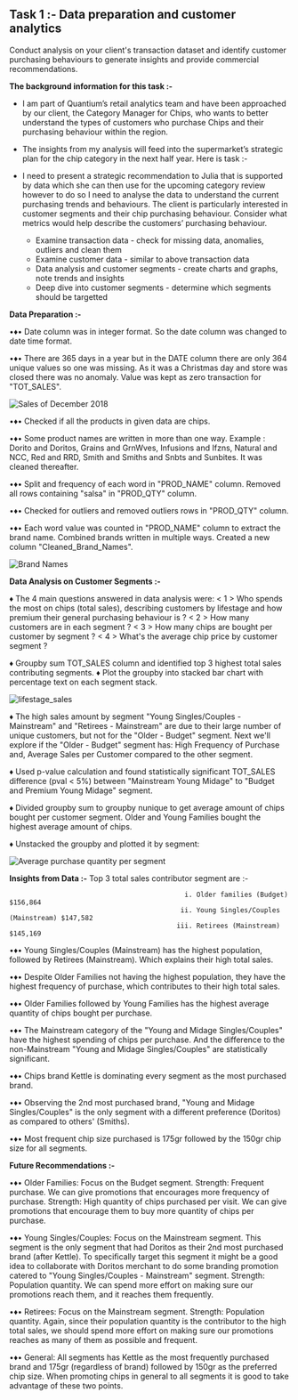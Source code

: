 ## Task 1 :- Data preparation and customer analytics

Conduct analysis on your client's transaction dataset and identify customer purchasing behaviours to generate insights and provide commercial recommendations.

**The background information for this task :-**

- I am part of Quantium’s retail analytics team and have been approached by our client, the Category Manager for Chips, who wants to better understand the types of customers who purchase Chips and their purchasing behaviour within the region.
    
- The insights from my analysis will feed into the supermarket’s strategic plan for the chip category in the next half year.
Here is task :-

- I need to present a strategic recommendation to Julia that is supported by data which she can then use for the upcoming category review however to do so I need to analyse the data to understand the current purchasing trends and behaviours. The client is particularly interested in customer segments and their chip purchasing behaviour. Consider what metrics would help describe the customers’ purchasing behaviour.
    - Examine transaction data - check for missing data, anomalies, outliers and clean them
    - Examine customer data - similar to above transaction data
    - Data analysis and customer segments - create charts and graphs, note trends and insights
    - Deep dive into customer segments - determine which segments should be targetted
           
**Data Preparation :-**
    
•♦• Date column was in integer format. So the date column was changed to date time format.

•♦• There are 365 days in a year but in the DATE column there are only 364 unique values so one was missing. As it was a Christmas day and store was closed there was no anomaly. Value was kept as zero transaction for "TOT_SALES".
    
![Sales of December 2018](https://user-images.githubusercontent.com/27211670/182023039-abcf79bb-6c23-425a-8766-f4ba41870f1d.png)

•♦• Checked if all the products in given data are chips.

•♦• Some product names are written in more than one way. Example : Dorito and Doritos, Grains and GrnWves, Infusions and Ifzns, Natural and NCC, Red and RRD, Smith and Smiths and Snbts and Sunbites. It was cleaned thereafter.

•♦• Split and frequency of each word in "PROD_NAME" column. Removed all rows containing "salsa" in "PROD_QTY" column.

•♦• Checked for outliers and removed outliers rows in "PROD_QTY" column.

•♦• Each word value was counted in "PROD_NAME" column to extract the brand name. Combined brands written in multiple ways. Created a new column "Cleaned_Brand_Names".
    
![Brand Names](https://user-images.githubusercontent.com/27211670/182023130-68ac433a-b952-4170-85f2-fa61510b38b7.png)
    
    
**Data Analysis on Customer Segments :-**

♦ The 4 main questions answered in data analysis were:
    < 1 > Who spends the most on chips (total sales), describing customers by lifestage and how premium their general purchasing behaviour is ?
    < 2 > How many customers are in each segment ?
    < 3 > How many chips are bought per customer by segment ?
    < 4 > What's the average chip price by customer segment ?

♦ Groupby sum TOT_SALES column and identified top 3 highest total sales contributing segments.
♦ Plot the groupby into stacked bar chart with percentage text on each segment stack.

![lifestage_sales](https://user-images.githubusercontent.com/27211670/182023454-c0e11717-7a80-40ef-b63c-a9526cc2c057.png)

♦ The high sales amount by segment "Young Singles/Couples - Mainstream" and "Retirees - Mainstream" are due to their large number of unique customers, but not for the "Older - Budget" segment. Next we'll explore if the "Older - Budget" segment has: High Frequency of Purchase and, Average Sales per Customer compared to the other segment.

♦ Used p-value calculation and found statistically significant TOT_SALES difference (pval < 5%) between "Mainstream Young Midage" to "Budget and Premium Young Midage" segment.

♦ Divided groupby sum to groupby nunique to get average amount of chips bought per customer segment. Older and Young Families bought the highest average amount of chips.

♦ Unstacked the groupby and plotted it by segment:

![Average purchase quantity per segment](https://user-images.githubusercontent.com/27211670/182023522-1fb84dfa-c384-4b05-a3f3-e46ecdb68f0a.png)

**Insights from Data :-**
    Top 3 total sales contributor segment are :-

                                                i. Older families (Budget) $156,864
                                               ii. Young Singles/Couples (Mainstream) $147,582
                                              iii. Retirees (Mainstream) $145,169                                                  

•♦• Young Singles/Couples (Mainstream) has the highest population, followed by Retirees (Mainstream). Which explains their high total sales.

•♦• Despite Older Families not having the highest population, they have the highest frequency of purchase, which contributes to their high total sales.

•♦• Older Families followed by Young Families has the highest average quantity of chips bought per purchase.

•♦• The Mainstream category of the "Young and Midage Singles/Couples" have the highest spending of chips per purchase. And the difference to the non-Mainstream "Young and Midage Singles/Couples" are statistically significant.

•♦• Chips brand Kettle is dominating every segment as the most purchased brand.

•♦• Observing the 2nd most purchased brand, "Young and Midage Singles/Couples" is the only segment with a different preference (Doritos) as compared to others' (Smiths).

•♦• Most frequent chip size purchased is 175gr followed by the 150gr chip size for all segments.

**Future Recommendations :-**

•♦• Older Families: Focus on the Budget segment. Strength: Frequent purchase. We can give promotions that encourages more frequency of purchase. Strength: High quantity of chips purchased per visit. We can give promotions that encourage them to buy more quantity of chips per purchase.

•♦• Young Singles/Couples: Focus on the Mainstream segment. This segment is the only segment that had Doritos as their 2nd most purchased brand (after Kettle). To specifically target this segment it might be a good idea to collaborate with Doritos merchant to do some branding promotion catered to "Young Singles/Couples - Mainstream" segment. Strength: Population quantity. We can spend more effort on making sure our promotions reach them, and it reaches them frequently.

•♦• Retirees: Focus on the Mainstream segment. Strength: Population quantity. Again, since their population quantity is the contributor to the high total sales, we should spend more effort on making sure our promotions reaches as many of them as possible and frequent.

•♦• General: All segments has Kettle as the most frequently purchased brand and 175gr (regardless of brand) followed by 150gr as the preferred chip size. When promoting chips in general to all segments it is good to take advantage of these two points.
